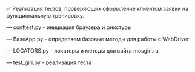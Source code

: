  ✅ Реализация тестов, проверяющих оформление клиентом заявки на функциональную тренировку.

— conftest.py - инициация браузера и фикстуры

— BaseApp.py - определяем базовые методы для работы с WebDriver

— LOCATORS.py - локаторы и методы для сайта mosgiri.ru

— test_giri.py - реализация теста
